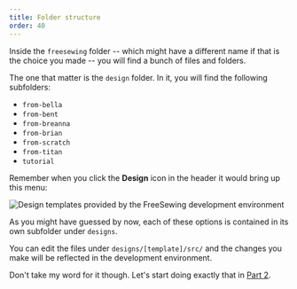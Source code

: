 ```yaml
---
title: Folder structure
order: 40
---
```


Inside the `freesewing` folder -- which might have a different name if that is
the choice you made -- you will find a bunch of files and folders.

The one that matter is the `design` folder. In it, you will find the following
subfolders:

- `from-bella`
- `from-bent`
- `from-breanna`
- `from-brian`
- `from-scratch`
- `from-titan`
- `tutorial`

Remember when you click the **Design** icon in the header it would bring up
this menu:

![Design templates provided by the FreeSewing development environment](./templates.png)

As you might have guessed by now, each of these options is contained in its
own subfolder under `designs`. 

You can edit the files under `designs/[template]/src/` and the changes you make
will be reflected in the development environment.

Don't take my word for it though. Let's start doing exactly that 
in [Part 2](/tutorials/pattern-design/part2).
